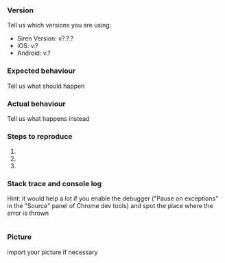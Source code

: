 ### Version

Tell us which versions you are using:

- Siren Version: v?.?.?
- iOS: v.?
- Android: v.?

### Expected behaviour

Tell us what should happen

### Actual behaviour

Tell us what happens instead

### Steps to reproduce

1.
2.
3.

### Stack trace and console log

Hint: it would help a lot if you enable the debugger ("Pause on exceptions" in the "Source" panel of Chrome dev tools) and spot the place where the error is thrown

```
```

### Picture

import your picture if necessary
